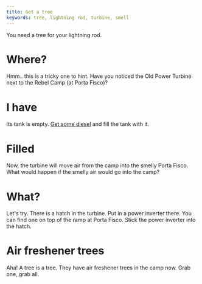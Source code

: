 ```yaml
---
title: Get a tree
keywords: tree, lightning rod, turbine, smell
---
```


You need a tree for your lightning rod.

# Where?
Hmm.. this is a tricky one to hint. Have you noticed the Old Power Turbine next to the Rebel Camp (at Porta Fisco)?

# I have
Its tank is empty. [Get some diesel](024-diesel.md) and fill the tank with it.

# Filled
Now, the turbine will move air from the camp into the smelly Porta Fisco. What would happen if the smelly air would go into the camp?

# What?
Let's try. There is a hatch in the turbine. Put in a power inverter there. You can find one on top of the ramp at Porta Fisco. Stick the power inverter into the hatch.

# Air freshener trees
Aha! A tree is a tree. They have air freshener trees in the camp now. Grab one, grab all.